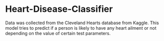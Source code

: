 # Heart-Disease-Classifier
Data was collected from the Cleveland Hearts database from Kaggle. This model tries to predict if a person is likely to have any heart ailment or not depending on the value of certain test parameters.
